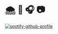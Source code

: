 # 🌨️ 🍵 🎧 📷

[![spotify-github-profile](https://spotify-github-profile.vercel.app/api/view?uid=hhayleyowens&cover_image=true&theme=natemoo-re&show_offline=false&background_color=121212&interchange=false&bar_color=ffffff&bar_color_cover=true)](https://github.com/kittinan/spotify-github-profile)

<!-- <img width="500" alt="image" src="https://github.com/haowens/haowens/assets/69762131/88d6f8eb-7bab-4b40-acff-86f725473e69"/> -->



<!--
**haowens/haowens** is a ✨ _special_ ✨ repository because its `README.md` (this file) appears on your GitHub profile.

Here are some ideas to get you started:

- 🔭 I’m currently working on ...
- 🌱 I’m currently learning ...
- 👯 I’m looking to collaborate on ...
- 🤔 I’m looking for help with ...
- 💬 Ask me about ...
- 📫 How to reach me: ...
- 😄 Pronouns: ...
- ⚡ Fun fact: ...
-->
